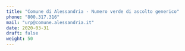 ```yaml
---
title: "Comune di Alessandria - Numero verde di ascolto generico"
phone: "800.317.316"
mail: "urp@comune.alessandria.it"
date: 2020-03-31
draft: false
weight: 50
---
```


